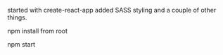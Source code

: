 started with create-react-app
added SASS styling and a couple of other things.


npm install from root

npm start
